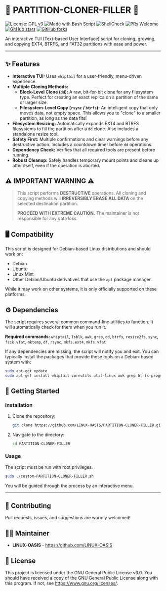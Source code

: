 # 🚀 PARTITION-CLONER-FILLER 🚀

![License: GPL v3](https://img.shields.io/badge/License-GPLv3-blue.svg)
![Made with Bash Script](https://img.shields.io/badge/Made%20with-Bash%20Script-1f425f.svg)
![ShellCheck](https://img.shields.io/badge/shellcheck-passing-brightgreen.svg)
![PRs Welcome](https://img.shields.io/badge/PRs-welcome-brightgreen.svg?style=flat-square)
[![GitHub stars](https://img.shields.io/github/stars/LINUX-OASIS/PARTITION-CLONER-FILLER.svg?style=social&label=Star)](https://github.com/LINUX-OASIS/PARTITION-CLONER-FILLER/stargazers)
[![GitHub forks](https://img.shields.io/github/forks/LINUX-OASIS/PARTITION-CLONER-FILLER.svg?style=social&label=Fork)](https://github.com/LINUX-OASIS/PARTITION-CLONER-FILLER/network/members)

An interactive TUI (Text-based User Interface) script for cloning, growing, and copying EXT4, BTRFS, and FAT32 partitions with ease and power.

---

## ✨ Features

*   **Interactive TUI:** Uses `whiptail` for a user-friendly, menu-driven experience.
*   **Multiple Cloning Methods:**
    *   **Block-Level Clone (`dd`):** A raw, bit-for-bit clone for any filesystem type. Perfect for creating an exact replica on a partition of the same or larger size.
    *   **Filesystem-Level Copy (`rsync` / `btrfs`):** An intelligent copy that only moves data, not empty space. This allows you to "clone" to a smaller partition, as long as the data fits!
*   **Filesystem Resizing:** Automatically expands EXT4 and BTRFS filesystems to fill the partition after a `dd` clone. Also includes a standalone resize tool.
*   **Safety First:** Multiple confirmations and clear warnings before any destructive action. Includes a countdown timer before `dd` operations.
*   **Dependency Check:** Verifies that all required tools are present before running.
*   **Robust Cleanup:** Safely handles temporary mount points and cleans up after itself, even if the operation is aborted.

## ⚠️ IMPORTANT WARNING ⚠️

> This script performs **DESTRUCTIVE** operations. All cloning and copying methods will **IRREVERSIBLY ERASE ALL DATA** on the selected destination partition.
>
> **PROCEED WITH EXTREME CAUTION.** The maintainer is not responsible for any data loss.

## 🖥️ Compatibility

This script is designed for Debian-based Linux distributions and should work on:

*   Debian
*   Ubuntu
*   Linux Mint
*   Other Debian/Ubuntu derivatives that use the `apt` package manager.

While it may work on other systems, it is only officially supported on these platforms.

## ⚙️ Dependencies

The script requires several common command-line utilities to function. It will automatically check for them when you run it.

**Required commands:**
`whiptail`, `lsblk`, `awk`, `grep`, `dd`, `btrfs`, `resize2fs`, `sync`, `fsck.vfat`, `mktemp`, `df`, `rsync`, `mkfs.ext4`, `mkfs.vfat`

If any dependencies are missing, the script will notify you and exit. You can typically install the packages that provide these tools on a Debian-based system with:

```bash
sudo apt-get update
sudo apt-get install whiptail coreutils util-linux awk grep btrfs-progs e2fsprogs dosfstools rsync
```

## 🚀 Getting Started

### Installation

1.  Clone the repository:
    ```bash
    git clone https://github.com/LINUX-OASIS/PARTITION-CLONER-FILLER.git
    ```
2.  Navigate to the directory:
    ```bash
    cd PARTITION-CLONER-FILLER
    ```

### Usage

The script must be run with root privileges.

```bash
sudo ./custom-PARTITION-CLONER-FILLER.sh
```

You will be guided through the process by an interactive menu.

---

## 💬 Contributing

Pull requests, issues, and suggestions are warmly welcomed!

## 🧙‍♂️ Maintainer

*   **LINUX-OASIS** - https://github.com/LINUX-OASIS

## 📜 License

This project is licensed under the GNU General Public License v3.0. You should have received a copy of the GNU General Public License along with this program. If not, see https://www.gnu.org/licenses/.
